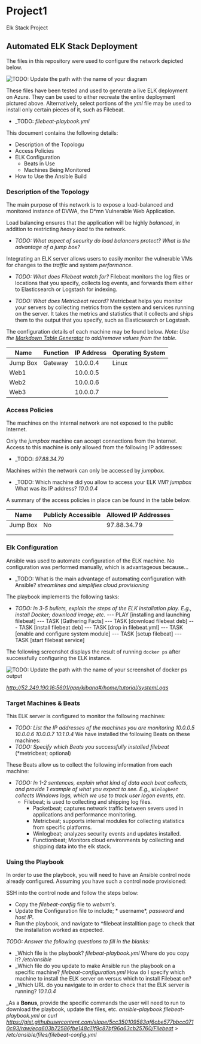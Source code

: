 # Project1
Elk Stack Project
## Automated ELK Stack Deployment

The files in this repository were used to configure the network depicted below.

![TODO: Update the path with the name of your diagram](Images/diagram_filename.png)

These files have been tested and used to generate a live ELK deployment on Azure. They can be used to either recreate the entire deployment pictured above. Alternatively, select portions of the *yml* file may be used to install only certain pieces of it, such as Filebeat.

  - _TODO: *filebeat-playbook.yml*

This document contains the following details:
- Description of the Topologu
- Access Policies
- ELK Configuration
  - Beats in Use
  - Machines Being Monitored
- How to Use the Ansible Build


### Description of the Topology

The main purpose of this network is to expose a load-balanced and monitored instance of DVWA, the D*mn Vulnerable Web Application.

Load balancing ensures that the application will be highly *balanced*, in addition to restricting *heavy load* to the network.
- _TODO: What aspect of security do load balancers protect? What is the advantage of a jump box?_

Integrating an ELK server allows users to easily monitor the vulnerable VMs for changes to the *traffic* and system *performance*.
- _TODO: What does Filebeat watch for?_
Filebeat monitors the log files or locations that you specify, collects log events, and forwards them either to Elasticsearch or Logstash for indexing.

- _TODO: What does Metricbeat record?_
Metricbeat helps you monitor your servers by collecting metrics from the system and services running on the server. It takes the metrics and statistics that it collects and ships them to the output that you specify, such as Elasticsearch or Logstash.

The configuration details of each machine may be found below.
_Note: Use the [Markdown Table Generator](http://www.tablesgenerator.com/markdown_tables) to add/remove values from the table_.

| Name     | Function | IP Address | Operating System |
|----------|----------|------------|------------------|
| Jump Box | Gateway  | 10.0.0.4   | Linux            |
| Web1     |          | 10.0.0.5   |                  |
| Web2     |          | 10.0.0.6   |                  |
| Web3     |          | 10.0.0.7   |                  |

### Access Policies

The machines on the internal network are not exposed to the public Internet. 

Only the *jumpbox* machine can accept connections from the Internet. Access to this machine is only allowed from the following IP addresses:
- _TODO: *97.88.34.79*

Machines within the network can only be accessed by *jumpbox*.
- _TODO: Which machine did you allow to access your ELK VM? *jumpbox*
What was its IP address? *10.0.0.4*

A summary of the access policies in place can be found in the table below.

| Name     | Publicly Accessible | Allowed IP Addresses |
|----------|---------------------|----------------------|
| Jump Box |     No              |    97.88.34.79       |
|          |                     |                      |
|          |                     |                      |

### Elk Configuration

Ansible was used to automate configuration of the ELK machine. No configuration was performed manually, which is advantageous because...
- _TODO: What is the main advantage of automating configuration with Ansible? *streamlines and simplifies cloud provisioning*

The playbook implements the following tasks:
- _TODO: In 3-5 bullets, explain the steps of the ELK installation play. E.g., install Docker; download image; etc._
  --- PLAY [installing and launching filebeat]
  --- TASK [Gathering Facts]
  --- TASK [download filebeat deb]
  --- TASK [install filebeat deb]
  --- TASK [drop in filebeat.yml]
  --- TASK [enable and configure system module]
  --- TASK [setup filebeat]
  --- TASK [start filebeat service]


The following screenshot displays the result of running `docker ps` after successfully configuring the ELK instance.

![TODO: Update the path with the name of your screenshot of docker ps output](Images/docker_ps_output.png) 

*http://52.249.190.16:5601/app/kibana#/home/tutorial/systemLogs*

### Target Machines & Beats
This ELK server is configured to monitor the following machines:
- _TODO: List the IP addresses of the machines you are monitoring_
      *10.0.0.5*
      *10.0.0.6*
      *10.0.0.7*
      *10.1.0.4*
We have installed the following Beats on these machines:
- _TODO: Specify which Beats you successfully installed_ *filebeat* (*metricbeat; optional)

These Beats allow us to collect the following information from each machine:
- _TODO: In 1-2 sentences, explain what kind of data each beat collects, and provide 1 example of what you expect to see. E.g., `Winlogbeat` collects Windows logs, which we use to track user logon events, etc._
  - Filebeat; is used to collecting and shipping log files.
	- Packetbeat; captures network traffic between severs used in applications and performance monitoring.
	- Metricbeat; supports internal modules for collecting statistics from specific platforms.
	- Winlogbeat; analyzes security events and updates installed.
	- Functionbeat; Monitors cloud environments by collecting and shipping data into the elk stack.


### Using the Playbook
In order to use the playbook, you will need to have an Ansible control node already configured. Assuming you have such a control node provisioned: 

SSH into the control node and follow the steps below:
- Copy the *filebeat-config* file to *webvm's*.
- Update the Configuration file to include; * username*, *password* and *host IP*.
- Run the playbook, and navigate to *filebeat installtion page to check that the installation worked as expected.

_TODO: Answer the following questions to fill in the blanks:_
- _Which file is the playbook? *filebeat-playbook.yml*
    Where do you copy it? */etc/ansible*
- _Which file do you update to make Ansible run the playbook on a specific machine?  *filebeat-configuration.yml*
  How do I specify which machine to install the ELK server on versus which to install Filebeat on?
- _Which URL do you navigate to in order to check that the ELK server is running? *10.1.0.4*

_As a **Bonus**, provide the specific commands the user will need to run to download the playbook, update the files, etc. *ansible-playbook filebeat-playbook.yml* or *curl https://gist.githubusercontent.com/slape/5cc350109583af6cbe577bbcc0710c93/raw/eca603b72586fbe148c11f9c87bf96a63cb25760/Filebeat > /etc/ansible/files/filebeat-config.yml*
